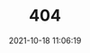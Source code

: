 ---
title: 404
date: 2021-10-18 11:06:19
type: "404"
layout: "404"
description: "Oops～，我崩溃了！找不到你想要的页面 :("
---